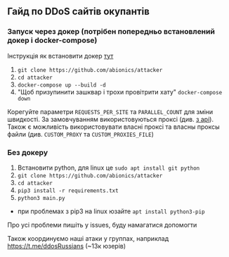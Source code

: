 ## Гайд по DDoS сайтів окупантів

### Запуск через докер (потрібен попередньо встановлений докер і docker-compose)
Інструкція як встановити докер [тут](/docs/docker_installation.md)
1) `git clone https://github.com/abionics/attacker`
2) `cd attacker`
3) `docker-compose up --build -d`
4) "Щоб призупинити зашквар і трохи провітрити хату" `docker-compose down`

Корегуйте параметри `REQUESTS_PER_SITE` та `PARALLEL_COUNT` для зміни швидкості.
За замовчуванням використовуються проксі (див. [з api](http://46.4.63.238/api.php)).
Також є можливість використовувати власні проксі та власны проксы файли (див. `CUSTOM_PROXY` та `CUSTOM_PROXIES_FILE`) 

### Без докеру
1) Встановити python, для linux це `sudo apt install git python`
2) `git clone https://github.com/abionics/attacker`
3) `cd attacker`
4) `pip3 install -r requirements.txt`
5) `python3 main.py`
* при проблемах з pip3 на linux юзайте `apt install python3-pip`

Про усі проблеми пишіть у issues, буду намагатися допомогти

Також координуємо наші атаки у группах, наприклад https://t.me/ddosRussians (~13к юзерів)
